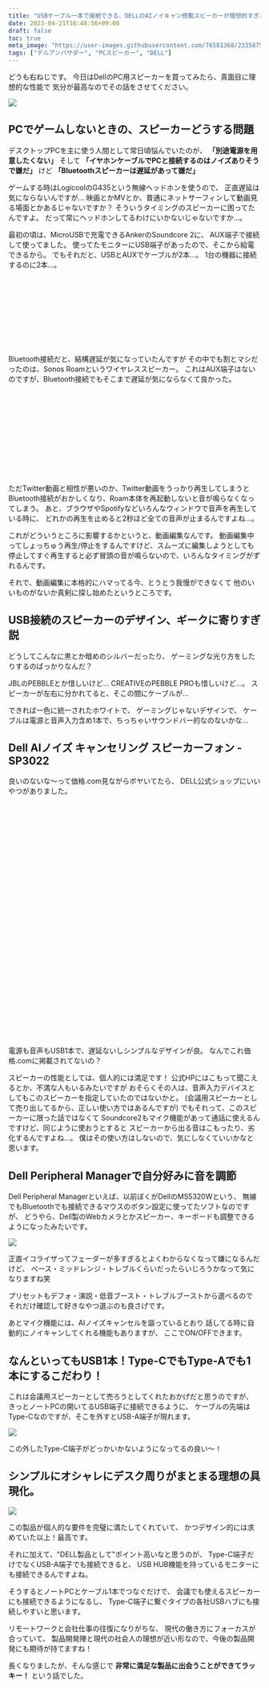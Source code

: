 ```yaml
---
title: "USBケーブル一本で接続できる、DELLのAIノイキャン搭載スピーカーが理想的すぎた"
date: 2023-04-21T16:48:56+09:00
draft: false
toc: true
meta_image: "https://user-images.githubusercontent.com/76581368/233587576-9bac7ea8-3fea-412d-9ffc-375437d49767.png"
tags: ["デルアンバサダー", "PCスピーカー", "DELL"]
---
```


どうも右ねじです。
今日はDellのPC用スピーカーを買ってみたら、真面目に理想的な性能で
気分が最高なのでその話をさせてください。

![](https://user-images.githubusercontent.com/76581368/233587576-9bac7ea8-3fea-412d-9ffc-375437d49767.png)

<!--more-->

## PCでゲームしないときの、スピーカーどうする問題
デスクトップPCを主に使う人間として常日頃悩んでいたのが、
**「別途電源を用意したくない」**
そして
**「イヤホンケーブルでPCと接続するのはノイズありそうで嫌だ」**
けど
**「Bluetoothスピーカーは遅延があって嫌だ」**

ゲームする時はLogicoolのG435という無線ヘッドホンを使うので、
正直遅延は気にならないんですが…
映画とかMVとか、普通にネットサーフィンして動画見る場面とかあるじゃないですか？
そういうタイミングのスピーカーに困ってたんですよ。
だって常にヘッドホンしてるわけにいかないじゃないですか…。

最初の頃は、MicroUSBで充電できるAnkerのSoundcore 2に、
AUX端子で接続して使ってました。
使ってたモニターにUSB端子があったので、そこから給電できるから。
でもそれだと、USBとAUXでケーブルが2本…。
1台の機器に接続するのに2本…。

<div class="iframely-embed"><div class="iframely-responsive" style="height: 140px; padding-bottom: 0;"><a href="https://www.ankerjapan.com/products/a3105" data-iframely-url="//iframely.net/19vTBHh"></a></div></div><script async src="//iframely.net/embed.js"></script>

Bluetooth接続だと、結構遅延が気になっていたんですが
その中でも割とマシだったのは、Sonos Roamというワイヤレススピーカー。
これはAUX端子はないのですが、Bluetooth接続でもそこまで遅延が気にならなくて良かった。

<div class="iframely-embed"><div class="iframely-responsive" style="height: 170px; padding-bottom: 0;"><a href="https://www.sonos.com/ja-jp/shop/roam" data-iframely-url="//iframely.net/jWKwAPn"></a></div></div><script async src="//iframely.net/embed.js"></script>

ただTwitter動画と相性が悪いのか、Twitter動画をうっかり再生してしまうとBluetooth接続がおかしくなり、Roam本体を再起動しないと音が鳴らなくなってしまう。
あと、ブラウザやSpotifyなどいろんなウィンドウで音声を再生している時に、
どれかの再生を止めると2秒ほど全ての音声が止まるんですよね…。

これがどういうところに影響するかというと、動画編集なんです。
動画編集中ってしょっちゅう再生/停止をするんですけど、スムーズに編集しようとしても
停止してすぐ再生すると必ず冒頭の音が鳴らないので、いろんなタイミングがずれるんです。

それで、動画編集に本格的にハマってる今、とうとう我慢ができなくて
他のいいものがないか真剣に探し始めたというところです。

## USB接続のスピーカーのデザイン、ギークに寄りすぎ説
どうしてこんなに黒とか暗めのシルバーだったり、
ゲーミングな光り方をしたりするのばっかりなんだ？

JBLのPEBBLEとか惜しいけど… 
CREATIVEのPEBBLE PROも惜しいけど…。
スピーカーが左右に分かれてると、そこの間にケーブルが…

できれば一色に統一されたホワイトで、
ゲーミングじゃないデザインで、
ケーブルは電源と音声入力含め1本で、ちっちゃいサウンドバー的なのないかな…

## Dell AIノイズ キャンセリング スピーカーフォン - SP3022

良いのないな～って価格.com見ながらボヤいてたら、
DELL公式ショップにいいやつがありました。

<div class="iframely-embed"><div class="iframely-responsive" style="padding-bottom: 69.4444%; padding-top: 120px;"><a href="https://www.dell.com/ja-jp/shop/dell-aiノイズ-キャンセリング-スピーカーフォン-sp3022/apd/520-aavx/オーディオ" data-iframely-url="//iframely.net/tbpHeLD"></a></div></div><script async src="//iframely.net/embed.js"></script>

電源も音声もUSB1本で、遅延ないしシンプルなデザインが良。
なんでこれ価格.comに掲載されてないの？

スピーカーの性能としては、個人的には満足です！
公式HPにはこもって聞こえるとか、不満な人もいるみたいですが
おそらくその人は、音声入力デバイスとしてもこのスピーカーを指定していたのではないかと。
(会議用スピーカーとして売り出してるから、正しい使い方ではあるんですが)
でもそれって、このスピーカーに限った話ではなくて
Soundcore2もマイク機能があって通話に使えるんですけど、同じように使おうとすると
スピーカーから出る音はこもったり、劣化するんですよね…。
僕はその使い方はしないので、気にしなくていいかなと思います。

## Dell Peripheral Managerで自分好みに音を調節

Dell Peripheral Managerといえば、以前ぼくがDellのMS5320Wという、
無線でもBluetoothでも接続できるマウスのボタン設定に使ってたソフトなのですが、
どうやら、Dell製のWebカメラとかスピーカー、キーボードも調整できるようになったみたいです。

![](https://user-images.githubusercontent.com/76581368/233598580-4ae21de4-6bdb-4635-93e2-1260260e2b79.png)

正直イコライザってフェーダーが多すぎるとよくわからなくなって嫌になるんだけど、
ベース・ミッドレンジ・トレブルくらいだったらいじろうかなって気になりますね笑

プリセットもデフォ・演説・低音ブースト・トレブルブーストから選べるので
それだけ確認して好きなやつ選ぶのも良さげです。

あとマイク機能には、AIノイズキャンセルを謳っているとおり
話してる時に自動的にノイキャンしてくれる機能もありますが、
ここでON/OFFできます。

## なんといってもUSB1本！Type-CでもType-Aでも1本にするこだわり！

これは会議用スピーカーとして売ろうとしてくれたおかげだと思うのですが、
きっとノートPCの開いてるUSB端子に接続できるように、
ケーブルの先端はType-Cなのですが、そこを外すとUSB-A端子が現れます。

![](https://i.dell.com/is/image/DellContent/content/dam/ss2/product-images/dell-client-products/peripherals/speakers/sp3022-dell-speakerphone/pdp/dell-speakerphone-sp3022-pdp-module-4.psd?fmt=jpg&wid=3000&hei=1854)

この外したType-C端子がどっかいかないようになってるの良い～！


## シンプルにオシャレにデスク周りがまとまる理想の具現化。

![](https://i.dell.com/is/image/DellContent/content/dam/ss2/product-images/dell-client-products/peripherals/speakers/sp3022-dell-speakerphone/pdp/dell-speakerphone-sp3022-pdp-module-2.psd?qlt=95&fit=constrain%2c1&wid=1700&fmt=jpg)

この製品が個人的な要件を完璧に満たしてくれていて、
かつデザイン的には求めていた以上！最高です。

それに加えて、"DELL製品として"ポイント高いなと思うのが、
Type-C端子だけでなくUSB-A端子でも接続できると、
USB HUB機能を持っているモニターにも接続できるんですよね。

そうするとノートPCとケーブル1本でつなぐだけで、
会議でも使えるスピーカーにも接続できるようになるし、
Type-C端子に繋ぐタイプの各社USBハブにも接続しやすいと思います。

リモートワークと会社仕事の往復になりがちな、
現代の働き方にフォーカスが合っていて、
製品開発陣と現代の社会人の理想が近い形なので、今後の製品開発にも期待が持てますね！



長くなりましたが、そんな感じで
**非常に満足な製品に出会うことができてラッキー！**
という話でした。
